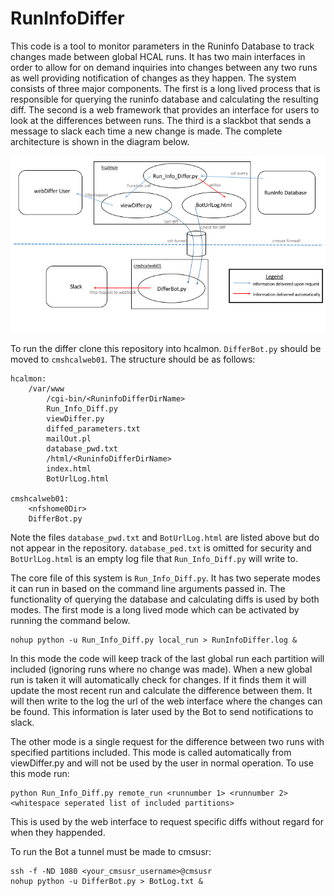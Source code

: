 # RunInfoDiffer

This code is a tool to monitor parameters in the Runinfo Database to track changes made between global HCAL runs. It has two main interfaces in order to allow for on demand inquiries into changes between any two runs as well providing notification of changes as they happen. The system consists of three major components. The first is a long lived process that is responsible for querying the runinfo database and calculating the resulting diff. The second is a web framework that provides an interface for users to look at the differences between runs. The third is a slackbot that sends a message to slack each time a new change is made. The complete architecture is shown in the diagram below.

<img src="DifferArchitecture.png" width="600px" />

To run the differ clone this repository into hcalmon. `DifferBot.py` should be moved to `cmshcalweb01`. The structure should be as follows:

```
hcalmon:
    /var/www
        /cgi-bin/<RuninfoDifferDirName>
	    Run_Info_Diff.py
	    viewDiffer.py
	    diffed_parameters.txt
	    mailOut.pl
	    database_pwd.txt	
        /html/<RuninfoDifferDirName>
	    index.html
	    BotUrlLog.html

cmshcalweb01:
    <nfshome0Dir>
	DifferBot.py 
```

Note the files `database_pwd.txt` and `BotUrlLog.html` are listed above but do not appear in the repository. `database_ped.txt` is omitted for security and `BotUrlLog.html` is an empty log file that `Run_Info_Diff.py` will write to.

The core file of this system is `Run_Info_Diff.py`. It has two seperate modes it can run in based on the command line arguments passed in. The functionality of querying the database and calculating diffs is used by both modes. The first mode is a long lived mode which can be activated by running the command below.

```
nohup python -u Run_Info_Diff.py local_run > RunInfoDiffer.log &
```
In this mode the code will keep track of the last global run each partition will included (ignoring runs where no change was made). When a new global run is taken it will automatically check for changes. If it finds them it will update the most recent run and calculate the difference between them. It will then write to the log the url of the web interface where the changes can be found. This information is later used by the Bot to send notifications to slack.

The other mode is a single request for the difference between two runs with specified partitions included. This mode is called automatically from viewDiffer.py and will not be used by the user in normal operation. To use this mode run:

```
python Run_Info_Diff.py remote_run <runnumber 1> <runnumber 2> <whitespace seperated list of included partitions>
```

This is used by the web interface to request specific diffs without regard for when they happended.

To run the Bot a tunnel must be made to cmsusr:

```
ssh -f -ND 1080 <your_cmsusr_username>@cmsusr
nohup python -u DifferBot.py > BotLog.txt &
```

